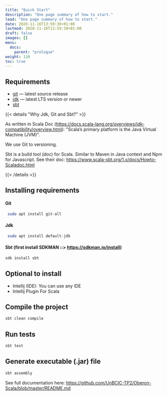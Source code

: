 ```yaml
---
title: "Quick Start"
description: "One page summary of how to start."
lead: "One page summary of how to start."
date: 2020-11-16T13:59:39+01:00
lastmod: 2020-11-16T13:59:39+01:00
draft: false
images: []
menu:
  docs:
    parent: "prologue"
weight: 110
toc: true
---
```


## Requirements

- [git](https://git-scm.com/) — latest source release
- [jdk](https://jdk.java.net/11/) — latest LTS version or newer
- [sbt](https://www.scala-sbt.org/1.x/docs/Installing-sbt-on-Linux.html)

{{< details "Why Jdk, Git and Sbt?" >}}

As written in Scala Doc (https://docs.scala-lang.org/overviews/jdk-compatibility/overview.html):
"Scala’s primary platform is the Java Virtual Machine (JVM)".

We use Git to versioning.

Sbt is a build tool (doc) for Scala. Similar to Maven in Java context and Npm for Javascript.
See their doc: https://www.scala-sbt.org/1.x/docs/Howto-Scaladoc.html

{{< /details >}}

## Installing requirements

#### Git
``` bash
 sudo apt install git-all
```

#### Jdk
``` bash
 sudo apt install default-jdk
```

#### Sbt (first install SDKMAN ::> https://sdkman.io/install)
``` bash
sdk install sbt
```

## Optional to install

- Intellij (IDE): You can use any IDE
- Intellij Plugin For Scala 


## Compile the project

``` bash
sbt clean compile
```

## Run tests
``` bash
sbt test
```

## Generate executable (.jar) file
``` bash
sbt assembly
```

See full documentation here: https://github.com/UnBCIC-TP2/Oberon-Scala/blob/master/README.md